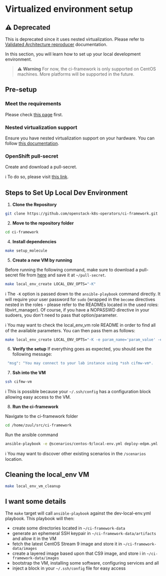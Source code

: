 # Virtualized environment setup

## ⚠️ Deprecated
This is deprecated since it uses nested virtualization. Please refer to
[Validated Architecture reproducer](../reproducers/04-validated-architecture.md) documentation.

In this section, you will learn how to set up your local development environment.

> ⚠️ **Warning**
> For now, the ci-framework is only supported on CentOS machines. More platforms will be supported in the future.

## Pre-setup

### Meet the requirements
Please check [this page](../quickstart/01_requirements.md) first.

### Nested virtualization support
Ensure you have nested virtualization support on your hardware. You can follow [this documentation](https://docs.fedoraproject.org/en-US/quick-docs/using-nested-virtualization-in-kvm/).

### OpenShift pull-secret
Create and download a pull-secret.

ℹ️ To do so, please visit [this link](https://console.redhat.com/openshift/create/local).

## Steps to Set Up Local Dev Environment

1. **Clone the Repository**

```bash
git clone https://github.com/openstack-k8s-operators/ci-framework.git
```

2. **Move to the repository folder**

```Bash
cd ci-framework
```

4. **Install dependencies**
```Bash
make setup_molecule
```

5. **Create a new VM by running**

Before running the following command, make sure to download a pull-secret file from [here](https://cloud.redhat.com/openshift/create/local) and save it at `~/pull-secret`.

```Bash
make local_env_create LOCAL_ENV_OPTS="-K"
```
ℹ️ The `-K` option is passed down to the `ansible-playbook` command directly. It will require your user password for `sudo` (wrapped in the `become` directives nested
in the roles - please refer to the READMEs located in the used roles: libvirt_manager). Of course, if you have a NOPASSWD directive in your sudoers, you don't need
to pass that option/parameter.

ℹ️ You may want to check the local_env_vm role README in order to find all of the available parameters. You can then pass them as follows:
```Bash
make local_env_create LOCAL_ENV_OPTS="-K -e param_name='param_value' -e @my-custom-file.yml"
```

6. **Verify the setup**
If everything goes as expected, you should see the following message:

```Bash
 "msg": "You may connect to your lab instance using *ssh cifmw-vm*.
```
7. **Ssh into the VM**

```Bash
ssh cifmw-vm
```

ℹ️ This is possible because your `~/.ssh/config` has a configuration block allowing easy access to the VM.

8. **Run the ci-framework**

Navigate to the ci-framework folder

```Bash
cd /home/zuul/src/ci-framework
```
Run the ansible command

```Bash
ansible-playbook -e @scenarios/centos-9/local-env.yml deploy-edpm.yml
```

ℹ️ You may want to discover other existing scenarios in the `/scenarios` location.

## Cleaning the local_env VM

```Bash
make local_env_vm_cleanup
```

## I want some details

The `make` target will call `ansible-playbook` against the dev-local-env.yml playbook. This playbook will then:
- create some directories located in `~/ci-framework-data`
- generate an ephemeral SSH keypair in `~/ci-framework-data/artifacts` and allow it in the VM
- fetch the latest CentOS Stream 9 image and store it in `~/ci-framework-data/images`
- create a layered image based upon that CS9 image, and store i in `~/ci-framework-data/images`
- bootstrap the VM, installing some software, configuring services and all
- inject a block in your `~/.ssh/config` file for easy access
